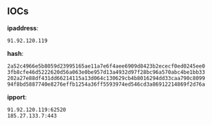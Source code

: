 
## IOCs

__ipaddress__:

```text
91.92.120.119
```
__hash__:

```text
2a52c4966e5b8059d23995165ae11a7e6f4aee6909d8423b2ececf0ed0245ee0
3fb8cfe46d5222620d56a063e0be957d13a4932d97f28bc96a570abc4be1bb33
202a27e88df431dd66214115a13d064c130629cb4b8016294dd33caa790c8099
94f8bd5887740e8276effb1254a36ff5593974ed546cd3a86912214869f2d76a
```
__ipport__:

```text
91.92.120.119:62520
185.27.133.7:443
```
